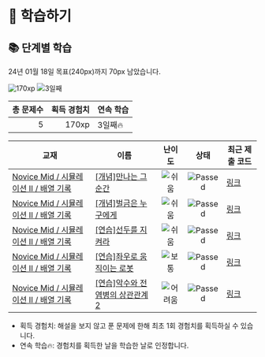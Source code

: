# 📖 학습하기

## 📚 단계별 학습
24년 01월 18일 목표(240px)까지 70px 남았습니다.

![170xp](https://img.shields.io/badge/EXP-170xp-%235cb85c.svg?for-the-badge)
![3일째](https://img.shields.io/badge/연속학습-3일째-%23E34F26.svg?for-the-badge)

|총 문제수|획득 경험치|연속 학습|
|---:|---:|---|
5|170xp|3일째🔥|

|교재|이름|난이도|상태|최근 제출 코드|
|---|---|:---:|:---:|---|
|[Novice Mid / 시뮬레이션 II / 배열 기록](https://www.codetree.ai/missions?missionId=5)|[[개념]만나는 그 순간](https://www.codetree.ai/missions/5/problems/the-moment-we-meet)|![쉬움][easy]|![Passed][passed]|[링크](https://github.com/syeon2/codetree-TILs/blob/main/240118/%EB%A7%8C%EB%82%98%EB%8A%94%20%EA%B7%B8%20%EC%88%9C%EA%B0%84/the-moment-we-meet.java)|
|[Novice Mid / 시뮬레이션 II / 배열 기록](https://www.codetree.ai/missions?missionId=5)|[[개념]벌금은 누구에게](https://www.codetree.ai/missions/5/problems/who-will-pay)|![쉬움][easy]|![Passed][passed]|[링크](https://github.com/syeon2/codetree-TILs/blob/main/240118/%EB%B2%8C%EA%B8%88%EC%9D%80%20%EB%88%84%EA%B5%AC%EC%97%90%EA%B2%8C/who-will-pay.java)|
|[Novice Mid / 시뮬레이션 II / 배열 기록](https://www.codetree.ai/missions?missionId=5)|[[연습]선두를 지켜라](https://www.codetree.ai/missions/5/problems/keep-the-lead)|![쉬움][easy]|![Passed][passed]|[링크](https://github.com/syeon2/codetree-TILs/blob/main/240118/%EC%84%A0%EB%91%90%EB%A5%BC%20%EC%A7%80%EC%BC%9C%EB%9D%BC/keep-the-lead.java)|
|[Novice Mid / 시뮬레이션 II / 배열 기록](https://www.codetree.ai/missions?missionId=5)|[[연습]좌우로 움직이는 로봇](https://www.codetree.ai/missions/5/problems/robot-moving-from-side-to-side)|![보통][medium]|![Passed][passed]|[링크](https://github.com/syeon2/codetree-TILs/blob/main/240118/%EC%A2%8C%EC%9A%B0%EB%A1%9C%20%EC%9B%80%EC%A7%81%EC%9D%B4%EB%8A%94%20%EB%A1%9C%EB%B4%87/robot-moving-from-side-to-side.java)|
|[Novice Mid / 시뮬레이션 II / 배열 기록](https://www.codetree.ai/missions?missionId=5)|[[연습]악수와 전염병의 상관관계 2](https://www.codetree.ai/missions/5/problems/correlation-between-shaking-hands-and-infectious-diseases2)|![어려움][hard]|![Passed][passed]|[링크](https://github.com/syeon2/codetree-TILs/blob/main/240118/%EC%95%85%EC%88%98%EC%99%80%20%EC%A0%84%EC%97%BC%EB%B3%91%EC%9D%98%20%EC%83%81%EA%B4%80%EA%B4%80%EA%B3%84%202/correlation-between-shaking-hands-and-infectious-diseases2.java)|


* 획득 경험치: 해설을 보지 않고 푼 문제에 한해 최초 1회 경험치를 획득하실 수 있습니다.
* 연속 학습🔥: 경험치를 획득한 날을 학습한 날로 인정합니다.










[b5]: https://img.shields.io/badge/Bronze_5-%235D3E31.svg
[b4]: https://img.shields.io/badge/Bronze_4-%235D3E31.svg
[b3]: https://img.shields.io/badge/Bronze_3-%235D3E31.svg
[b2]: https://img.shields.io/badge/Bronze_2-%235D3E31.svg
[b1]: https://img.shields.io/badge/Bronze_1-%235D3E31.svg
[s5]: https://img.shields.io/badge/Silver_5-%23394960.svg
[s4]: https://img.shields.io/badge/Silver_4-%23394960.svg
[s3]: https://img.shields.io/badge/Silver_3-%23394960.svg
[s2]: https://img.shields.io/badge/Silver_2-%23394960.svg
[s1]: https://img.shields.io/badge/Silver_1-%23394960.svg
[g5]: https://img.shields.io/badge/Gold_5-%23FFC433.svg
[g4]: https://img.shields.io/badge/Gold_4-%23FFC433.svg
[g3]: https://img.shields.io/badge/Gold_3-%23FFC433.svg
[g2]: https://img.shields.io/badge/Gold_2-%23FFC433.svg
[g1]: https://img.shields.io/badge/Gold_1-%23FFC433.svg
[p5]: https://img.shields.io/badge/Platinum_5-%2376DDD8.svg
[p4]: https://img.shields.io/badge/Platinum_4-%2376DDD8.svg
[p3]: https://img.shields.io/badge/Platinum_3-%2376DDD8.svg
[p2]: https://img.shields.io/badge/Platinum_2-%2376DDD8.svg
[p1]: https://img.shields.io/badge/Platinum_1-%2376DDD8.svg
[passed]: https://img.shields.io/badge/Passed-%23009D27.svg
[failed]: https://img.shields.io/badge/Failed-%23D24D57.svg
[easy]: https://img.shields.io/badge/쉬움-%235cb85c.svg?for-the-badge
[medium]: https://img.shields.io/badge/보통-%23FFC433.svg?for-the-badge
[hard]: https://img.shields.io/badge/어려움-%23D24D57.svg?for-the-badge